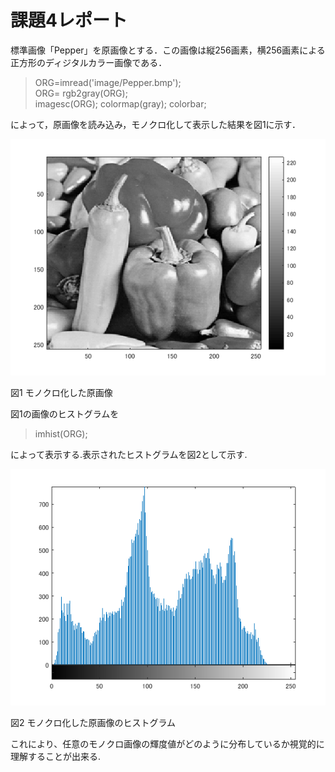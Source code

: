 # 課題4レポート

標準画像「Pepper」を原画像とする．この画像は縦256画素，横256画素による正方形のディジタルカラー画像である．

> ORG=imread('image/Pepper.bmp');  
> ORG= rgb2gray(ORG);  
> imagesc(ORG); colormap(gray); colorbar;

によって，原画像を読み込み，モノクロ化して表示した結果を図1に示す．

![モノクロ化した原画像](https://github.com/Shalter774/lecture_image_processing/blob/master/work04_res/0_mono.png)  

図1 モノクロ化した原画像

図1の画像のヒストグラムを

> imhist(ORG);

によって表示する.表示されたヒストグラムを図2として示す.

![ヒストグラム](https://github.com/Shalter774/lecture_image_processing/blob/master/work04_res/1_hist.png)  

図2 モノクロ化した原画像のヒストグラム

これにより、任意のモノクロ画像の輝度値がどのように分布しているか視覚的に理解することが出来る.
